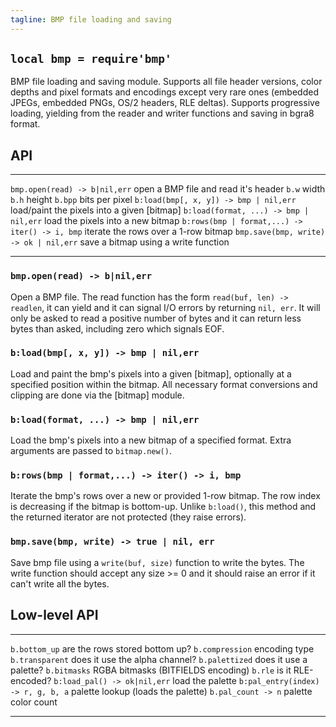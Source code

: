 ```yaml
---
tagline: BMP file loading and saving
---
```


## `local bmp = require'bmp'`

BMP file loading and saving module. Supports all file header versions,
color depths and pixel formats and encodings except very rare ones
(embedded JPEGs, embedded PNGs, OS/2 headers, RLE deltas). Supports
progressive loading, yielding from the reader and writer functions
and saving in bgra8 format.

## API

---------------------------------------------------- ----------------------------------------------------
`bmp.open(read) -> b|nil,err`                        open a BMP file and read it's header
`b.w`                                                width
`b.h`                                                height
`b.bpp`                                              bits per pixel
`b:load(bmp[, x, y]) -> bmp | nil,err`               load/paint the pixels into a given [bitmap]
`b:load(format, ...) -> bmp | nil,err`               load the pixels into a new bitmap
`b:rows(bmp | format,...) -> iter() -> i, bmp`       iterate the rows over a 1-row bitmap
`bmp.save(bmp, write) -> ok | nil,err`               save a bitmap using a write function
---------------------------------------------------- ----------------------------------------------------

### `bmp.open(read) -> b|nil,err`

Open a BMP file. The read function has the form `read(buf, len) -> readlen`,
it can yield and it can signal I/O errors by returning `nil, err`. It will
only be asked to read a positive number of bytes and it can return less bytes
than asked, including zero which signals EOF.

### `b:load(bmp[, x, y]) -> bmp | nil,err`

Load and paint the bmp's pixels into a given [bitmap], optionally at a specified
position within the bitmap. All necessary format conversions and clipping
are done via the [bitmap] module.

### `b:load(format, ...) -> bmp | nil,err`

Load the bmp's pixels into a new bitmap of a specified format.
Extra arguments are passed to `bitmap.new()`.

### `b:rows(bmp | format,...) -> iter() -> i, bmp`

Iterate the bmp's rows over a new or provided 1-row bitmap. The row index
is decreasing if the bitmap is bottom-up. Unlike `b:load()`, this method
and the returned iterator are not protected (they raise errors).

### `bmp.save(bmp, write) -> true | nil, err`

Save bmp file using a `write(buf, size)` function to write the bytes.
The write function should accept any size >= 0 and it should raise an error
if it can't write all the bytes.


## Low-level API

--------------------------------------- ---------------------------------------
`b.bottom_up`                           are the rows stored bottom up?
`b.compression`                         encoding type
`b.transparent`                         does it use the alpha channel?
`b.palettized`                          does it use a palette?
`b.bitmasks`                            RGBA bitmasks (BITFIELDS encoding)
`b.rle`                                 is it RLE-encoded?
`b:load_pal() -> ok|nil,err`            load the palette
`b:pal_entry(index) -> r, g, b, a`      palette lookup (loads the palette)
`b.pal_count -> n`                      palette color count
--------------------------------------- ---------------------------------------
